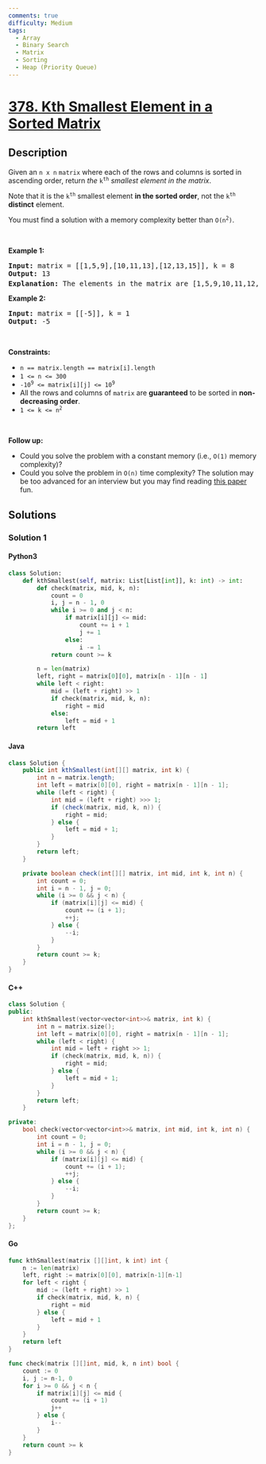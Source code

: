 ```yaml
---
comments: true
difficulty: Medium
tags:
  - Array
  - Binary Search
  - Matrix
  - Sorting
  - Heap (Priority Queue)
---
```


<!-- problem:start -->

# [378. Kth Smallest Element in a Sorted Matrix](https://leetcode.com/problems/kth-smallest-element-in-a-sorted-matrix)


## Description

<!-- description:start -->

<p>Given an <code>n x n</code> <code>matrix</code> where each of the rows and columns is sorted in ascending order, return <em>the</em> <code>k<sup>th</sup></code> <em>smallest element in the matrix</em>.</p>

<p>Note that it is the <code>k<sup>th</sup></code> smallest element <strong>in the sorted order</strong>, not the <code>k<sup>th</sup></code> <strong>distinct</strong> element.</p>

<p>You must find a solution with a memory complexity better than <code>O(n<sup>2</sup>)</code>.</p>

<p>&nbsp;</p>
<p><strong class="example">Example 1:</strong></p>

<pre>
<strong>Input:</strong> matrix = [[1,5,9],[10,11,13],[12,13,15]], k = 8
<strong>Output:</strong> 13
<strong>Explanation:</strong> The elements in the matrix are [1,5,9,10,11,12,13,<u><strong>13</strong></u>,15], and the 8<sup>th</sup> smallest number is 13
</pre>

<p><strong class="example">Example 2:</strong></p>

<pre>
<strong>Input:</strong> matrix = [[-5]], k = 1
<strong>Output:</strong> -5
</pre>

<p>&nbsp;</p>
<p><strong>Constraints:</strong></p>

<ul>
	<li><code>n == matrix.length == matrix[i].length</code></li>
	<li><code>1 &lt;= n &lt;= 300</code></li>
	<li><code>-10<sup>9</sup> &lt;= matrix[i][j] &lt;= 10<sup>9</sup></code></li>
	<li>All the rows and columns of <code>matrix</code> are <strong>guaranteed</strong> to be sorted in <strong>non-decreasing order</strong>.</li>
	<li><code>1 &lt;= k &lt;= n<sup>2</sup></code></li>
</ul>

<p>&nbsp;</p>
<p><strong>Follow up:</strong></p>

<ul>
	<li>Could you solve the problem with a constant memory (i.e., <code>O(1)</code> memory complexity)?</li>
	<li>Could you solve the problem in <code>O(n)</code> time complexity? The solution may be too advanced for an interview but you may find reading <a href="http://www.cse.yorku.ca/~andy/pubs/X+Y.pdf" target="_blank">this paper</a> fun.</li>
</ul>

<!-- description:end -->

## Solutions

<!-- solution:start -->

### Solution 1

<!-- tabs:start -->

#### Python3

```python
class Solution:
    def kthSmallest(self, matrix: List[List[int]], k: int) -> int:
        def check(matrix, mid, k, n):
            count = 0
            i, j = n - 1, 0
            while i >= 0 and j < n:
                if matrix[i][j] <= mid:
                    count += i + 1
                    j += 1
                else:
                    i -= 1
            return count >= k

        n = len(matrix)
        left, right = matrix[0][0], matrix[n - 1][n - 1]
        while left < right:
            mid = (left + right) >> 1
            if check(matrix, mid, k, n):
                right = mid
            else:
                left = mid + 1
        return left
```

#### Java

```java
class Solution {
    public int kthSmallest(int[][] matrix, int k) {
        int n = matrix.length;
        int left = matrix[0][0], right = matrix[n - 1][n - 1];
        while (left < right) {
            int mid = (left + right) >>> 1;
            if (check(matrix, mid, k, n)) {
                right = mid;
            } else {
                left = mid + 1;
            }
        }
        return left;
    }

    private boolean check(int[][] matrix, int mid, int k, int n) {
        int count = 0;
        int i = n - 1, j = 0;
        while (i >= 0 && j < n) {
            if (matrix[i][j] <= mid) {
                count += (i + 1);
                ++j;
            } else {
                --i;
            }
        }
        return count >= k;
    }
}
```

#### C++

```cpp
class Solution {
public:
    int kthSmallest(vector<vector<int>>& matrix, int k) {
        int n = matrix.size();
        int left = matrix[0][0], right = matrix[n - 1][n - 1];
        while (left < right) {
            int mid = left + right >> 1;
            if (check(matrix, mid, k, n)) {
                right = mid;
            } else {
                left = mid + 1;
            }
        }
        return left;
    }

private:
    bool check(vector<vector<int>>& matrix, int mid, int k, int n) {
        int count = 0;
        int i = n - 1, j = 0;
        while (i >= 0 && j < n) {
            if (matrix[i][j] <= mid) {
                count += (i + 1);
                ++j;
            } else {
                --i;
            }
        }
        return count >= k;
    }
};
```

#### Go

```go
func kthSmallest(matrix [][]int, k int) int {
	n := len(matrix)
	left, right := matrix[0][0], matrix[n-1][n-1]
	for left < right {
		mid := (left + right) >> 1
		if check(matrix, mid, k, n) {
			right = mid
		} else {
			left = mid + 1
		}
	}
	return left
}

func check(matrix [][]int, mid, k, n int) bool {
	count := 0
	i, j := n-1, 0
	for i >= 0 && j < n {
		if matrix[i][j] <= mid {
			count += (i + 1)
			j++
		} else {
			i--
		}
	}
	return count >= k
}
```

<!-- tabs:end -->

<!-- solution:end -->

<!-- problem:end -->
